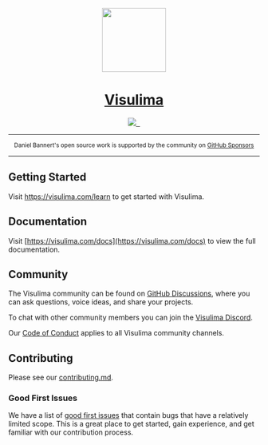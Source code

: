 <p align="center">
  <a href="https://visulima.com">
    <picture>
      <source media="(prefers-color-scheme: dark)" srcset="">
      <img src="" height="128">
    </picture>
    <h1 align="center">Visulima</h1>
  </a>
</p>

<p align="center">
  <a aria-label="Visulima logo" href="https://visulima.com">
    <img src="https://img.shields.io/badge/MADE%20BY%20Visulima-000000.svg?style=for-the-badge&labelColor=000">
  </a>
  <a aria-label="License" href="https://github.com/devtea2026/tempore-maiores-dicta-quia/blob/canary/license.md">
    <img alt="" src="https://img.shields.io/github/license/devtea2026/tempore-maiores-dicta-quia?style=for-the-badge&labelColor=000000">
  </a>
  <a aria-label="Join the community on GitHub" href="https://github.com/devtea2026/tempore-maiores-dicta-quia/discussions">
    <img alt="" src="https://img.shields.io/badge/Join%20the%20community-blueviolet.svg?style=for-the-badge&labelColor=000000&logoWidth=20">
  </a>
</p>

---

<div align="center">
    <p>
        <sup>
            Daniel Bannert's open source work is supported by the community on <a href="https://github.com/sponsors/prisis">GitHub Sponsors</a>
        </sup>
    </p>
</div>

---

## Getting Started

Visit <a aria-label="visulima learn" href="https://visulima.com/learn"> https://visulima.com/learn </a> to get started with Visulima.

## Documentation

Visit [https://visulima.com/docs](https://visulima.com/docs) to view the full documentation.

## Community

The Visulima community can be found on [GitHub Discussions](https://github.com/devtea2026/tempore-maiores-dicta-quia/discussions), where you can ask questions, voice ideas, and share your projects.

To chat with other community members you can join the [Visulima Discord](https://chat.visulima.com).

Our [Code of Conduct](https://github.com/devtea2026/tempore-maiores-dicta-quia/blob/main/.github/CODE_OF_CONDUCT.md) applies to all Visulima community channels.

## Contributing

Please see our [contributing.md](https://github.com/devtea2026/tempore-maiores-dicta-quia/blob/main/.github/CONTRIBUTING.md).

### Good First Issues

We have a list of [good first issues](https://github.com/devtea2026/tempore-maiores-dicta-quia/labels/good%20first%20issue) that contain bugs that have a relatively limited scope. This is a great place to get started, gain experience, and get familiar with our contribution process.
